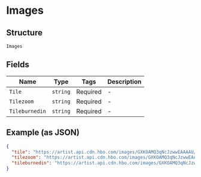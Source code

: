 
# Images

## Structure

`Images`

## Fields

| Name | Type | Tags | Description |
|  --- | --- | --- | --- |
| `Tile` | `string` | Required | - |
| `Tilezoom` | `string` | Required | - |
| `Tileburnedin` | `string` | Required | - |

## Example (as JSON)

```json
{
  "tile": "https://artist.api.cdn.hbo.com/images/GXKOAMQ3qNcJzwwEAAAAU/tile?v=3c08eaa0b9102627dc0267de3f6135df&size={{size}}&compression={{compression}}&protection={{protection}}&scaleDownToFit={{scaleDownToFit}}&productCode=hboMax&overlayImage=urn:warnermedia:brand:bhm2021",
  "tilezoom": "https://artist.api.cdn.hbo.com/images/GXKOAMQ3qNcJzwwEAAAAU/tilezoom?v=fa143800fd216986ae85806a97c62e6c&size={{size}}&compression={{compression}}&protection={{protection}}&scaleDownToFit={{scaleDownToFit}}&productCode=hboMax&overlayImage=urn:warnermedia:brand:bhm2021",
  "tileburnedin": "https://artist.api.cdn.hbo.com/images/GXKOAMQ3qNcJzwwEAAAAU/tileburnedin?v=fa143800fd216986ae85806a97c62e6c&size={{size}}&compression={{compression}}&protection={{protection}}&scaleDownToFit={{scaleDownToFit}}&productCode=hboMax&overlayImage=urn:warnermedia:brand:bhm2021"
}
```

